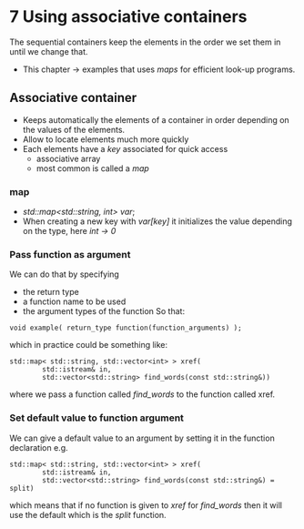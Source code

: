# 7 Using associative containers

The sequential containers keep the elements in the order we set them in until we change that.

- This chapter &rarr; examples that uses *maps* for efficient look-up programs.

## Associative container
- Keeps automatically the elements of a container in order depending on the values of the elements.
- Allow to locate elements much more quickly
- Each elements have a *key* associated for quick access
    - associative array
    - most common is called a *map*

### map
- *std::map<std::string, int> var*;
- When creating a new key with *var[key]* it initializes the value depending on the type, here *int &rarr; 0*

### Pass function as argument
We can do that by specifying
- the return type
- a function name to be used
- the argument types of the function
So that:

```
void example( return_type function(function_arguments) );
```

which in practice could be something like:

```
std::map< std::string, std::vector<int> > xref(
        std::istream& in,
        std::vector<std::string> find_words(const std::string&))
```

where we pass a function called *find_words* to the function called xref.

### Set default value to function argument
We can give a default value to an argument by setting it in the function declaration e.g.

```
std::map< std::string, std::vector<int> > xref(
        std::istream& in,
        std::vector<std::string> find_words(const std::string&) = split)
```

which means that if no function is given to *xref* for *find_words* then it will use the default which is the *split* function.

